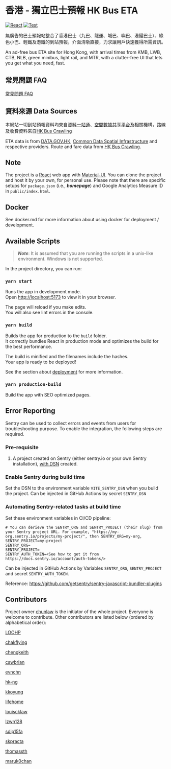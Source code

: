# 香港 - 獨立巴士預報 HK Bus ETA

[![React](https://badges.aleen42.com/src/react.svg)](http://reactjs.org/) 
[![Test](https://github.com/hkbus/hk-independent-bus-eta/actions/workflows/node.js.yml/badge.svg)](https://hkbus.app)


無廣告的巴士預報站整合了香港巴士（九巴、龍運、城巴、嶼巴、港鐵巴士）、綠色小巴、輕鐵及港鐵的到站預報，介面清晣直接，力求讓用戶快速獲得所需資訊。

An ad-free bus ETA site for Hong Kong, with arrival times from KMB, LWB, CTB, NLB, green minibus, light rail, and MTR, with a clutter-free UI that lets you get what you need, fast.

## 常見問題 FAQ
[常見問題 FAQ](https://github.com/hkbus/hk-independent-bus-eta/wiki/%E5%B8%B8%E8%A6%8B%E5%95%8F%E9%A1%8C-FAQ)

## 資料來源 Data Sources

本網站一切到站預報資料均來自[資料一站通](https://data.gov.hk)、[空間數據共享平台](https://portal.csdi.gov.hk/csdi-webpage/)及相關機構，路線及收費資料來自[HK Bus Crawling](https://github.com/hkbus/hk-bus-crawling/)

ETA data is from [DATA.GOV.HK](https://data.gov.hk), [Common Data Spatial Infrastructure](https://portal.csdi.gov.hk/csdi-webpage/) and respective providers. Route and fare data from [HK Bus Crawling](https://github.com/hkbus/hk-bus-crawling/).

## Note

The project is a [React](https://reactjs.org/) web app with [Material-UI](https://material-ui.com/). You can clone the project and host it by your own, for personal use. Please note that there are specific setups for `package.json` (i.e., ***homepage***) and Google Analytics Measure ID in `public/index.html`.

## Docker

See docker.md for more information about using docker for deployment / development.

## Available Scripts

> ***Note***: It is assumed that you are running the scripts in a unix-like environment. Windows is not supported.

In the project directory, you can run:

### `yarn start`

Runs the app in development mode.\
Open [http://localhost:5173](http://localhost:5173) to view it in your browser.

The page will reload if you make edits.\
You will also see lint errors in the console.

### `yarn build`

Builds the app for production to the `build` folder.\
It correctly bundles React in production mode and optimizes the build for the best performance.

The build is minified and the filenames include the hashes.\
Your app is ready to be deployed!

See the section about [deployment](https://facebook.github.io/create-react-app/docs/deployment) for more information.

### `yarn production-build`

Build the app with SEO optimized pages.

## Error Reporting

Sentry can be used to collect errors and events from users for troubleshooting purpose. To enable the integration, the following steps are required.

### Pre-requisite

1. A project created on Sentry (either sentry.io or your own Sentry installation), [with DSN](https://docs.sentry.io/concepts/key-terms/dsn-explainer/#where-to-find-your-dsn) created.

### Enable Sentry during build time

Set the DSN to the environment variable `VITE_SENTRY_DSN` when you build the project.
Can be injected in GitHub Actions by secret `SENTRY_DSN`

### Automating Sentry-related tasks at build time

Set these environment variables in CI/CD pipeline:
```
# You can derieve the SENTRY_ORG and SENTRY_PROJECT (their slug) from your Sentry project URL. For example, "https://my-org.sentry.io/projects/my-project/", then SENTRY_ORG=my-org, SENTRY_PROJECT=my-project
SENTRY_ORG=
SENTRY_PROJECT=
SENTRY_AUTH_TOKEN=<See how to get it from https://docs.sentry.io/account/auth-tokens/>
```

Can be injected in GitHub Actions by Variables `SENTRY_ORG`, `SENTRY_PROJECT` and secret `SENTRY_AUTH_TOKEN`.

Reference: https://github.com/getsentry/sentry-javascript-bundler-plugins

## Contributors

Project owner [chunlaw](https://github.com/chunlaw) is the initiator of the whole project. Everyone is welcome to contribute. Other contributors are listed below (ordered by alphabetical order):

[LOOHP](https://github.com/LOOHP)

[chakflying](https://github.com/chakflying)

[chengkeith](https://github.com/chengkeith)

[cswbrian](https://github.com/cswbrian)

[evnchn](https://github.com/evnchn)

[hk-ng](https://github.com/hk-ng)

[kkoyung](https://github.com/kkoyung)

[lifehome](https://github.com/lifehome)

[louiscklaw](https://github.com/louiscklaw)

[lzwn128](https://github.com/lzwn128 )

[sdip15fa](https://github.com/sdip15fa)

[skpracta](https://github.com/skpracta)

[thomassth](https://github.com/thomassth)

[maruk0chan](https://github.com/maruk0chan)
